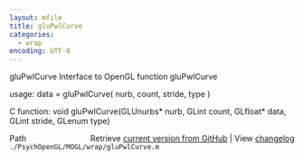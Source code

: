 ```yaml
---
layout: mfile
title: gluPwlCurve
categories:
  - wrap
encoding: UTF-8
---
```


gluPwlCurve  Interface to OpenGL function gluPwlCurve  

usage:  data = gluPwlCurve( nurb, count, stride, type )  

C function:  void gluPwlCurve(GLUnurbs\* nurb, GLint count, GLfloat\* data, GLint stride, GLenum type)  


<div class="code_header" style="text-align:right;">
  <span style="float:left;">Path&nbsp;&nbsp;</span> <span class="counter">Retrieve <a href=
  "https://raw.github.com/Psychtoolbox-3/Psychtoolbox-3/beta/./PsychOpenGL/MOGL/wrap/gluPwlCurve.m">current version from GitHub</a> | View <a href=
  "https://github.com/Psychtoolbox-3/Psychtoolbox-3/commits/beta/./PsychOpenGL/MOGL/wrap/gluPwlCurve.m">changelog</a></span>
</div>
<div class="code">
  <code>./PsychOpenGL/MOGL/wrap/gluPwlCurve.m</code>
</div>
